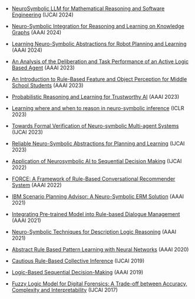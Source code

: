 - [NeuroSymbolic LLM for Mathematical Reasoning and Software Engineering](https://www.ijcai.org/proceedings/2024/0961.pdf) (IJCAI 2024)
    
    
- [Neuro-Symbolic Integration for Reasoning and Learning on Knowledge Graphs](https://ojs.aaai.org/index.php/AAAI/article/view/30415) (AAAI 2024)
    
    
- [Learning Neuro-Symbolic Abstractions for Robot Planning and Learning](https://ojs.aaai.org/index.php/AAAI/article/view/30409) (AAAI 2024)
    
    
- [An Analysis of the Deliberation and Task Performance of an Active Logic Based Agent](https://ojs.aaai.org/index.php/AAAI/article/view/26974) (AAAI 2023)
    
    
- [An Introduction to Rule-Based Feature and Object Perception for Middle School Students](https://ojs.aaai.org/index.php/AAAI/article/view/26900) (AAAI 2023)


- [Probabilistic Reasoning and Learning for Trustworthy AI](https://ojs.aaai.org/index.php/AAAI/article/view/26800) (AAAI 2023)
    
    
- [Learning where and when to reason in neuro-symbolic inference](https://www.cs.ox.ac.uk/isg/conferences/tmp-proceedings/NeSy2023/paper35.pdf) (ICLR 2023)
    
    
- [Towards Formal Verification of Neuro-symbolic Multi-agent Systems](https://www.ijcai.org/proceedings/2023/0800.pdf) (IJCAI 2023)
    
    
- [Reliable Neuro-Symbolic Abstractions for Planning and Learning](https://www.ijcai.org/proceedings/2023/0821.pdf) (IJCAI 2023)
    
    
- [Application of Neurosymbolic AI to Sequential Decision Making](https://www.researchgate.net/profile/Carlos-Nunez-Molina/publication/362050620_Application_of_Neurosymbolic_AI_to_Sequential_Decision_Making/links/64906852c41fb852dd18bea1/Application-of-Neurosymbolic-AI-to-Sequential-Decision-Making.pdf) (IJCAI 2022)


- [FORCE: A Framework of Rule-Based Conversational Recommender System](https://ojs.aaai.org/index.php/AAAI/article/view/21732) (AAAI 2022)
    
    
- [IBM Scenario Planning Advisor: A Neuro-Symbolic ERM Solution](https://ojs.aaai.org/index.php/aaai/article/view/18003) (AAAI 2021)
    
    
- [Integrating Pre-trained Model into Rule-based Dialogue Management](https://ojs.aaai.org/index.php/AAAI/article/view/18023) (AAAI 2021)
    
    
- [Neuro-Symbolic Techniques for Description Logic Reasoning](https://ojs.aaai.org/index.php/AAAI/article/view/17942) (AAAI 2021)
    
    
- [Abstract Rule Based Pattern Learning with Neural Networks](https://ojs.aaai.org/index.php/AAAI/article/view/7131) (AAAI 2020)
    
    
- [Cautious Rule-Based Collective Inference](https://www.ijcai.org/Proceedings/2019/0922.pdf) (IJCAI 2019)
    
    
- [Logic-Based Sequential Decision-Making](https://ojs.aaai.org/index.php/AAAI/article/view/5134) (AAAI 2019)
    
    
- [Fuzzy Logic Model for Digital Forensics: A Trade-off between Accuracy, Complexity and Interpretability](https://www.notion.so/NeSy-Survey-Papers-16041382317080d09d58c525a2165474?pvs=21) (IJCAI 2017)
    
